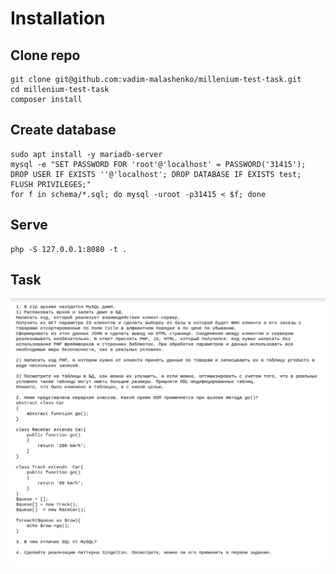 # Installation

## Clone repo
```
git clone git@github.com:vadim-malashenko/millenium-test-task.git
cd millenium-test-task
composer install
```
## Create database
```
sudo apt install -y mariadb-server
mysql -e "SET PASSWORD FOR 'root'@'localhost' = PASSWORD('31415'); DROP USER IF EXISTS ''@'localhost'; DROP DATABASE IF EXISTS test; FLUSH PRIVILEGES;"
for f in schema/*.sql; do mysql -uroot -p31415 < $f; done
```
## Serve
```
php -S 127.0.0.1:8080 -t .
```
## Task
![Task](https://raw.githubusercontent.com/vadim-malashenko/millenium-test-task/main/task.png)
